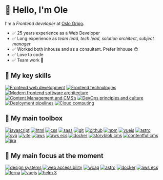 # 👋 Hello, I'm Ole

I'm a _Frontend developer_ at [Oslo Origo](https://labs.oslo.kommune.no/).

- ✅ 25 years experience as a Web Developer
- ✅ Long experience as _team lead_, _tech lead_, _solution architect_, _subject manager_
- ✅ Worked both inhouse and as a consultant. Prefer inhouse 😊
- ✅ Love to code
- ✅ Team work 💝

## 🧠 My key skills
<a href="#"><img src="https://img.shields.io/badge/frontend%20web%20development-web?style=for-the-badge&color=0099E5" alt="Frontend web development" /></a>
<a href="#"><img src="https://img.shields.io/badge/agile%20methodologies-web?style=for-the-badge&color=A9225C" alt="Frontend technologies" /></a>
<a href="#"><img src="https://img.shields.io/badge/frontend%20architecture-web?style=for-the-badge&color=981E32" alt="Modern frontend software architecture" /></a>
<a href="#"><img src="https://img.shields.io/badge/content%20management-web?style=for-the-badge&color=FECC00" alt="Content Management and CMS’s" /></a>
<a href="#"><img src="https://img.shields.io/badge/devops-web?style=for-the-badge&color=68BC71" alt="DevOps principles and culture" /></a>
<a href="#"><img src="https://img.shields.io/badge/deployment%20pipelines-web?style=for-the-badge&color=7F2B7B" alt="Deployment pipelines" /></a>
<a href="#"><img src="https://img.shields.io/badge/cloud%20computing-web?style=for-the-badge&color=8BC0D0" alt="Cloud computing" /></a>


## 🧰 My main toolbox
<a href="#"><img src="https://img.shields.io/badge/javascript-javascript?logo=javascript&style=for-the-badge&color=F7DF1E&logoColor=000" alt="javascript" /></a>
<a href="#"><img src="https://img.shields.io/badge/html-html?logo=html5&style=for-the-badge&color=E34F26&logoColor=fff" alt="html" /></a>
<a href="#"><img src="https://img.shields.io/badge/css-css?logo=css3&style=for-the-badge&color=1572B6&logoColor=fff" alt="css" /></a>
<a href="#"><img src="https://img.shields.io/badge/sass-sass?logo=sass&style=for-the-badge&color=CC6699&logoColor=fff" alt="sass" /></a>
<a href="#"><img src="https://img.shields.io/badge/git-git?logo=git&style=for-the-badge&color=F05032&logoColor=fff" alt="git" /></a>
<a href="#"><img src="https://img.shields.io/badge/github-github?logo=github&style=for-the-badge&color=fff&logoColor=000" alt="github" /></a>
<a href="#"><img src="https://img.shields.io/badge/npm-npm?logo=npm&style=for-the-badge&color=444&logoColor=fff" alt="npm" /></a>
<a href="#"><img src="https://img.shields.io/badge/vuejs-vuejs?logo=vue.js&style=for-the-badge&color=4FC08D&logoColor=fff" alt="vuejs" /></a>
<a href="#"><img src="https://img.shields.io/badge/astro-astro?logo=astro&style=for-the-badge&color=FF5D01&logoColor=fff" alt="astro" /></a>
<a href="#"><img src="https://img.shields.io/badge/svg-svg?logo=svg&style=for-the-badge&color=FFB13B&logoColor=000" alt="svg" /></a>
<a href="#"><img src="https://img.shields.io/badge/vite-vite?logo=vite&style=for-the-badge&color=646CFF&logoColor=fff" alt="vite" /></a>
<a href="#"><img src="https://img.shields.io/badge/amazon%20web%20services-amazon?logo=amazonaws&style=for-the-badge&color=232F3E&logoColor=fff" alt="aws" /></a>
<a href="#"><img src="https://img.shields.io/badge/amazon%20ecs-amazon?logo=amazonecs&style=for-the-badge&color=FF9900&logoColor=fff" alt="aws ecs" /></a>
<a href="#"><img src="https://img.shields.io/badge/docker-docker?logo=docker&style=for-the-badge&color=2496ED&logoColor=fff" alt="docker" /></a>
<a href="#"><img src="https://img.shields.io/badge/storyblok%20cms-storyblok?logo=storyblok&style=for-the-badge&color=09B3AF&logoColor=fff" alt="storyblok cms" /></a>
<a href="#"><img src="https://img.shields.io/badge/contentful%20cms-contentful?logo=contentful&style=for-the-badge&color=2478CC&logoColor=fff" alt="contentful cms" /></a>
<a href="#"><img src="https://img.shields.io/badge/jira-jira?logo=jira&style=for-the-badge&color=0052CC&logoColor=fff" alt="jira" /></a>

## 🥕 My main focus at the moment
<a href="#"><img src="https://img.shields.io/badge/design%20systems-web?style=for-the-badge&color=2a2859" alt="design systems" /></a>
<a href="#"><img src="https://img.shields.io/badge/web%20accessibility-web?style=for-the-badge&color=034b45" alt="web accessibility" /></a>
<a href="#"><img src="https://img.shields.io/badge/wcag-web?style=for-the-badge&color=005A9C" alt="wcag" /></a>
<a href="#"><img src="https://img.shields.io/badge/astro-astro?logo=astro&style=for-the-badge&color=FF5D01&logoColor=fff" alt="astro" /></a>
<a href="#"><img src="https://img.shields.io/badge/docker-docker?logo=docker&style=for-the-badge&color=2496ED&logoColor=fff" alt="docker" /></a>
<a href="#"><img src="https://img.shields.io/badge/amazon%20ecs-amazon?logo=amazonecs&style=for-the-badge&color=FF9900&logoColor=fff" alt="aws ecs" /></a>
<a href="#"><img src="https://img.shields.io/badge/lerna-web?logo=lerna&style=for-the-badge&color=9333EA&logoColor=fff" alt="lerna" /></a>
<a href="#"><img src="https://img.shields.io/badge/vuejs-vuejs?logo=vue.js&style=for-the-badge&color=4FC08D&logoColor=fff" alt="vuejs" /></a>
<a href="#"><img src="https://img.shields.io/badge/helm-web?logo=helm&style=for-the-badge&color=0F1689&logoColor=fff" alt="helm 3" /></a>
